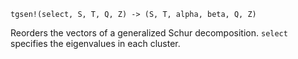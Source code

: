 ```
tgsen!(select, S, T, Q, Z) -> (S, T, alpha, beta, Q, Z)
```

Reorders the vectors of a generalized Schur decomposition. `select` specifies the eigenvalues in each cluster.
